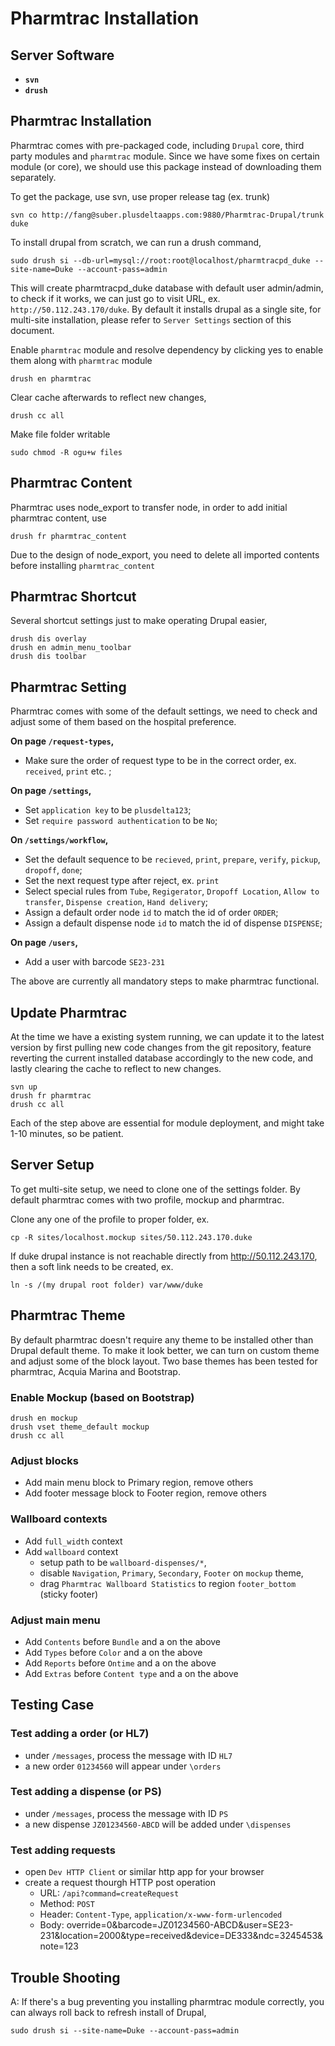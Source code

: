 Pharmtrac Installation
====

Server Software
----
* **`svn`**
* **`drush`**

Pharmtrac Installation
----
Pharmtrac comes with pre-packaged code, including `Drupal` core, third party modules and `pharmtrac` module. Since we have some fixes on certain module (or core), we should use this package instead of downloading them separately. 

To get the package, use svn, use proper release tag (ex. trunk)  

    svn co http://fang@suber.plusdeltaapps.com:9880/Pharmtrac-Drupal/trunk duke

To install drupal from scratch, we can run a drush command,  

    sudo drush si --db-url=mysql://root:root@localhost/pharmtracpd_duke --site-name=Duke --account-pass=admin

This will create pharmtracpd_duke database with default user admin/admin, to check if it works, we can just go to visit URL, ex. `http://50.112.243.170/duke`. By default it installs drupal as a single site, for multi-site installation, please refer to `Server Settings` section of this document.

Enable `pharmtrac` module and resolve dependency by clicking yes to enable them along with `pharmtrac` module   

    drush en pharmtrac

Clear cache afterwards to reflect new changes,  
    
    drush cc all

Make file folder writable  

    sudo chmod -R ogu+w files

Pharmtrac Content
----
Pharmtrac uses node_export to transfer node, in order to add initial pharmtrac content, use

    drush fr pharmtrac_content

Due to the design of node_export, you need to delete all imported contents before installing `pharmtrac_content`

Pharmtrac Shortcut
----
Several shortcut settings just to make operating Drupal easier,

    drush dis overlay
    drush en admin_menu_toolbar
    drush dis toolbar

Pharmtrac Setting 
----
Pharmtrac comes with some of the default settings, we need to check and adjust some of them based on the hospital preference.

**On page `/request-types`,**   
+ Make sure the order of request type to be in the correct order, ex. `received`, `print` etc. ;

**On page `/settings`,**  
+ Set `application key` to be `plusdelta123`;  
+ Set `require password authentication` to be `No`;

**On `/settings/workflow`,**  
+ Set the default sequence to be `recieved`, `print`, `prepare`, `verify`, `pickup`, `dropoff`, `done`;  
+ Set  the next request type after reject, ex. `print`  
+ Select special rules from `Tube`, `Regigerator`, `Dropoff Location`, `Allow to transfer`, `Dispense creation`, `Hand delivery`;  
+ Assign a default order node `id` to match the id of order `ORDER`;  
+ Assign a default dispense node `id` to match the id of dispense `DISPENSE`;

**On page `/users`,**
+ Add a user with barcode `SE23-231`


The above are currently all mandatory steps to make pharmtrac functional. 

Update Pharmtrac
----
At the time we have a existing system running, we can update it to the latest version by first pulling new code changes from the git repository, feature reverting the current installed database accordingly to the new code, and lastly clearing the cache to reflect to new changes.  
    
    svn up
    drush fr pharmtrac
    drush cc all

Each of the step above are essential for module deployment, and might take 1-10 minutes, so be patient.

Server Setup
----

To get multi-site setup, we need to clone one of the settings folder. By default pharmtrac comes with two profile, mockup and pharmtrac. 

Clone any one of the profile to proper folder, ex.  
    
    cp -R sites/localhost.mockup sites/50.112.243.170.duke

If duke drupal instance is not reachable directly from http://50.112.243.170, then a soft link needs to be created, ex.  
    
    ln -s /(my drupal root folder) var/www/duke

Pharmtrac Theme
----
By default pharmtrac doesn't require any theme to be installed other than Drupal default theme. To make it look better, we can turn on custom theme and adjust some of the block layout. Two base themes has been tested for pharmtrac, Acquia Marina and Bootstrap.

### Enable Mockup (based on Bootstrap)
    
    drush en mockup
    drush vset theme_default mockup
    drush cc all

### Adjust blocks
+ Add main menu block to Primary region, remove others
+ Add footer message block to Footer region, remove others

### Wallboard contexts
+ Add `full_width` context
+ Add `wallboard` context 
    + setup path to be `wallboard-dispenses/*`, 
    + disable `Navigation`, `Primary`, `Secondary`, `Footer` on `mockup` theme, 
    + drag `Pharmtrac Wallboard Statistics` to region `footer_bottom` (sticky footer)

### Adjust main menu
+ Add `Contents` <nolink> before `Bundle` and a <separator> on the above
+ Add `Types` <nolink> before `Color` and a <separator> on the above
+ Add `Reports` <nolink> before `Ontime` and a <separator> on the above
+ Add `Extras` <nolink> before `Content type` and a <separator> on the above

Testing Case
----
### Test adding a order (or HL7)
+ under `/messages`, process the message with ID `HL7`
+ a new order `01234560` will appear under `\orders`

### Test adding a dispense (or PS)
+ under `/messages`, process the message with ID `PS`
+ a new dispense `JZ01234560-ABCD` will be added under `\dispenses`

### Test adding requests 
+ open `Dev HTTP Client` or similar http app for your browser
+ create a request thourgh HTTP post operation   
    + URL: `/api?command=createRequest`
    + Method: `POST`
    + Header: `Content-Type`, `application/x-www-form-urlencoded`
    + Body: override=0&barcode=JZ01234560-ABCD&user=SE23-231&location=2000&type=received&device=DE333&ndc=3245453&note=123
    

Trouble Shooting
----
A: If there's a bug preventing you installing pharmtrac module correctly, you can always roll back to refresh install of Drupal,  

    sudo drush si --site-name=Duke --account-pass=admin